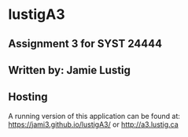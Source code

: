 # lustigA3

## Assignment 3 for SYST 24444
## Written by: Jamie Lustig
## Hosting
A running version of this application can be found at: https://jami3.github.io/lustigA3/ or http://a3.lustig.ca
